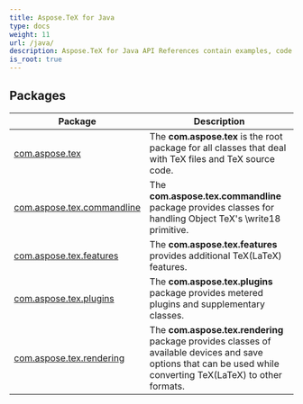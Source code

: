 ```yaml
---
title: Aspose.TeX for Java
type: docs
weight: 11
url: /java/
description: Aspose.TeX for Java API References contain examples, code snippets, and API documentation. It provides packages, classes, interfaces, and other API details.
is_root: true
---
```

## Packages
| Package | Description |
| --- | --- |
| [com.aspose.tex](./com.aspose.tex) | The **com.aspose.tex** is the root package for all classes that deal with TeX files and TeX source code. |
| [com.aspose.tex.commandline](./com.aspose.tex.commandline) | The **com.aspose.tex.commandline** package provides classes for handling Object TeX's \\write18 primitive. |
| [com.aspose.tex.features](./com.aspose.tex.features) | The **com.aspose.tex.features** provides additional TeX(LaTeX) features. |
| [com.aspose.tex.plugins](./com.aspose.tex.plugins) | The **com.aspose.tex.plugins** package provides metered plugins and supplementary classes. |
| [com.aspose.tex.rendering](./com.aspose.tex.rendering) | The **com.aspose.tex.rendering** package provides classes of available devices and save options that can be used while converting TeX(LaTeX) to other formats. |

